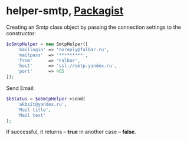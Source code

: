 # helper-smtp, [Packagist](https://packagist.org/packages/akbsit/helper-smtp)

Creating an Smtp class object by passing the connection settings to the constructor:

```php
$oSmtpHelper = new SmtpHelper([
    'maillogin' => 'noreply@falbar.ru',
    'mailpass'  => '*********',
    'from'      => 'Falbar',
    'host'      => 'ssl://smtp.yandex.ru', 
    'port'      => 465
]);
```

Send Email:

```php
$bStatus = $oSmtpHelper->send(
    'akbsit@yandex.ru',
    'Mail title',
    'Mail text'
);
```

If successful, it returns – **true** in another case – **false**.
